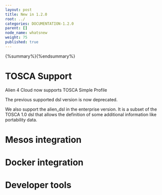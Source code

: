 ```yaml
---
layout: post
title: New in 1.2.0
root: ../
categories: DOCUMENTATION-1.2.0
parent: []
node_name: whatsnew
weight: 75
published: true
---
```


{%summary%}{%endsummary%}

# TOSCA Support

Alien 4 Cloud now supports TOSCA Simple Profile

The previous supported dsl version is now deprecated.

We also support the alien_dsl in the enterprise version. It is a subset of the TOSCA 1.0 dsl that allows the definition of some additional information like portability data.

# Mesos integration

# Docker integration

# Developer tools
